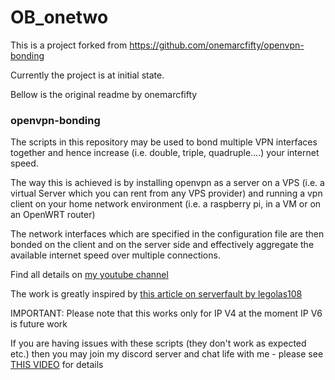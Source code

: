 # OB_onetwo
This is a project forked from https://github.com/onemarcfifty/openvpn-bonding

Currently the project is at initial state.

Bellow is the original readme by onemarcfifty
>  

 ### openvpn-bonding
 The scripts in this repository may be used to bond multiple VPN interfaces together and hence increase (i.e. double, triple, quadruple....) your internet speed.

 The way this is achieved is by installing openvpn as a server on a VPS (i.e. a virtual Server which you can rent from any VPS provider) and running a vpn client on your home network environment (i.e. a raspberry pi, in a VM or on an OpenWRT router)

 The network interfaces which are specified in the configuration file are then bonded on the client and on the server side and effectively aggregate the available internet speed over multiple connections.

 Find all details on [my youtube channel](https://www.youtube.com/channel/UCG5Ph9Mm6UEQLJJ-kGIC2AQ)

 The work is greatly inspired by [this article on serverfault by legolas108](https://serverfault.com/questions/977589/how-to-bond-two-multiple-internet-connections-for-increased-speed-and-failover)

 IMPORTANT: Please note that this works only for IP V4 at the moment
 IP V6 is future work

 If you are having issues with these scripts (they don't work as expected etc.) then you may join my discord server and chat life with me - please see [THIS VIDEO](https://youtu.be/VouCBt1NTjw) for details
